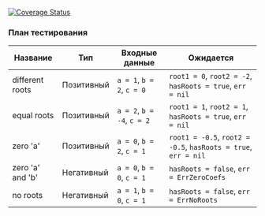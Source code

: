 [![Coverage Status](https://coveralls.io/repos/github/arsenydubrovin/tests1/badge.svg?branch=master)](https://coveralls.io/github/arsenydubrovin/tests1?branch=master)

### План тестирования

| Название | Тип | Входные данные | Ожидается |
|---|---|---|---|
| different roots | Позитивный | `a = 1`, `b = 2`, `c = 0` | `root1 = 0`, `root2 = -2`, `hasRoots = true`, `err = nil` |
| equal roots | Позитивный | `a = 2`, `b = -4`, `c = 2` | `root1 = 1`, `root2 = 1`, `hasRoots = true`, `err = nil` |
| zero 'a' | Позитивный | `a = 0`, `b = 2`, `c = 1` | `root1 = -0.5`, `root2 = -0.5`, `hasRoots = true`, `err = nil` |
| zero 'a' and 'b' | Негативный | `a = 0`, `b = 0`, `c = 1` | `hasRoots = false`, `err = ErrZeroCoefs` |
| no roots | Негативный | `a = 1`, `b = 0`, `c = 1` | `hasRoots = false`, `err = ErrNoRoots` |